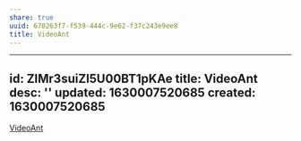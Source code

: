 ```yaml
---
share: true
uuid: 670263f7-f539-444c-9e62-f37c243e9ee8
title: VideoAnt
---
```

---
id: ZIMr3suiZI5U00BT1pKAe
title: VideoAnt
desc: ''
updated: 1630007520685
created: 1630007520685
---

[VideoAnt](https://ant.umn.edu/)
